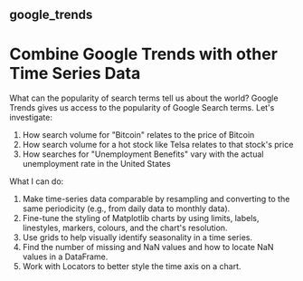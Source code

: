 ## google_trends
# Combine Google Trends with other Time Series Data

What can the popularity of search terms tell us about the world? Google Trends gives us access to the popularity of Google Search terms. Let's investigate:
  1. How search volume for "Bitcoin" relates to the price of Bitcoin
  2. How search volume for a hot stock like Telsa relates to that stock's price 
  3. How searches for "Unemployment Benefits" vary with the actual unemployment rate in the United States

What I can do:
  1. Make time-series data comparable by resampling and converting to the same periodicity (e.g., from daily data to monthly data).
  2. Fine-tune the styling of Matplotlib charts by using limits, labels, linestyles, markers, colours, and the chart's resolution.
  3. Use grids to help visually identify seasonality in a time series.
  4. Find the number of missing and NaN values and how to locate NaN values in a DataFrame.
  5. Work with Locators to better style the time axis on a chart.
